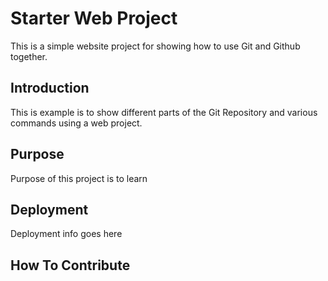 # Starter Web Project

This is a simple website project for showing
how to use Git and Github together.

## Introduction

This is example is to show different parts of the Git Repository
and various commands using a web project.

## Purpose

Purpose of this project is to learn

## Deployment

Deployment info goes here

## How To Contribute

